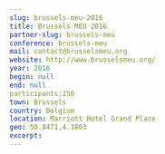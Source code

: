 ```yaml
---
slug: brussels-meu-2016
title: Brussels MEU 2016
partner-slug: brussels-meu
conference: brussels-meu
mail: contact@brusselsmeu.org
website: http://www.brusselsmeu.org/
year: 2016
begin: null
end: null
participants:150
town: Brussels
country: Belgium
location: Marriott Hotel Grand Place
geo: 50.8471,4.1803
excerpt: 
---
```

